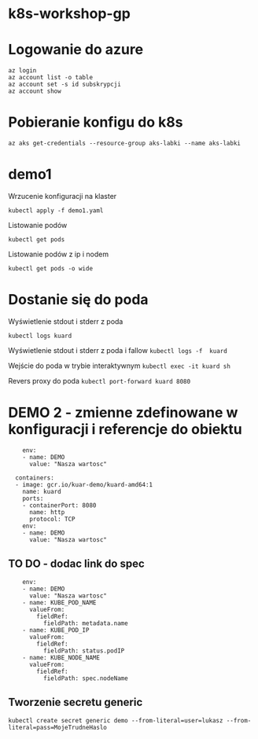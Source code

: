 # k8s-workshop-gp

# Logowanie do azure

```
az login
az account list -o table
az account set -s id subskrypcji
az account show
```

# Pobieranie konfigu do k8s

```
az aks get-credentials --resource-group aks-labki --name aks-labki
```

# demo1

Wrzucenie konfiguracji na klaster

`kubectl apply -f demo1.yaml`

Listowanie podów

`kubectl get pods`

Listowanie podów z ip i nodem

`kubectl get pods -o wide`

# Dostanie się do poda

Wyświetlenie stdout i stderr z poda

`kubectl logs kuard`

Wyświetlenie stdout i stderr z poda i fallow
`kubectl logs -f  kuard`

Wejście do poda w trybie interaktywnym
`kubectl exec -it kuard sh`

Revers proxy do poda
`kubectl port-forward kuard 8080`

# DEMO 2 - zmienne zdefinowane w konfiguracji i referencje do obiektu

```
    env:
    - name: DEMO
      value: "Nasza wartosc"
```

```
  containers:
  - image: gcr.io/kuar-demo/kuard-amd64:1
    name: kuard
    ports:
    - containerPort: 8080
      name: http
      protocol: TCP
    env:
    - name: DEMO
      value: "Nasza wartosc"
```
## TO DO - dodac link do spec

```
    env:
    - name: DEMO
      value: "Nasza wartosc"
    - name: KUBE_POD_NAME
      valueFrom:
        fieldRef:
          fieldPath: metadata.name
    - name: KUBE_POD_IP
      valueFrom:
        fieldRef:
          fieldPath: status.podIP
    - name: KUBE_NODE_NAME
      valueFrom:
        fieldRef:
          fieldPath: spec.nodeName
```
## Tworzenie secretu generic

```
kubectl create secret generic demo --from-literal=user=lukasz --from-literal=pass=MojeTrudneHaslo
```